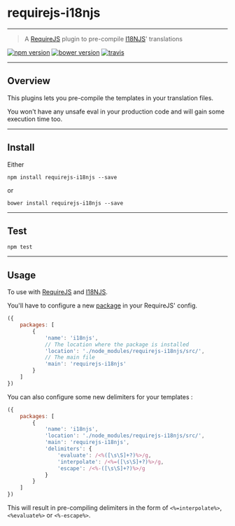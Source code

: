 # requirejs-i18njs
----
> A [RequireJS](http://requirejs.org/) plugin to pre-compile [I18NJS](https://github.com/yoannmoinet/i18njs)' translations

[![npm version](https://img.shields.io/npm/v/requirejs-i18njs.svg?style=flat)](http://badge.fury.io/js/requirejs-i18njs)
[![bower version](https://img.shields.io/bower/v/requirejs-i18njs.svg?style=flat)](http://bower.io/search/?q=requirejs-i18njs)
[![travis](https://travis-ci.org/yoannmoinet/requirejs-i18njs.svg)](https://travis-ci.org/yoannmoinet/requirejs-i18njs)

----

## Overview

This plugins lets you pre-compile the templates in your translation files.

You won't have any unsafe eval in your production code and will gain some execution time too.

----

## Install
Either

```node
npm install requirejs-i18njs --save
```
or

```node
bower install requirejs-i18njs --save
```

----

## Test

```node
npm test
```

----

## Usage
To use with [RequireJS](http://requirejs.org/) and [I18NJS](https://github.com/yoannmoinet/i18njs).

You'll have to configure a new [package](http://requirejs.org/docs/api.html#config-packages) in your RequireJS' config.

```javascript
({
    packages: [
        {
            'name': 'i18njs',
            // The location where the package is installed
            'location': './node_modules/requirejs-i18njs/src/',
            // The main file
            'main': 'requirejs-i18njs'
        }
    ]
})
```

You can also configure some new delimiters for your templates :

```javascript
({
    packages: [
        {
            'name': 'i18njs',
            'location': './node_modules/requirejs-i18njs/src/',
            'main': 'requirejs-i18njs',
            'delimiters': {
                'evaluate': /<%([\s\S]+?)%>/g,
                'interpolate': /<%=([\s\S]+?)%>/g,
                'escape': /<%-([\s\S]+?)%>/g
            }
        }
    ]
})
```
This will result in pre-compiling delimiters in the form of `<%=interpolate%>`, `<%evaluate%>` or `<%-escape%>`.
